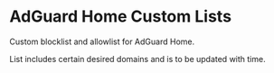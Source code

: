 # AdGuard Home Custom Lists
Custom blocklist and allowlist for AdGuard Home.

List includes certain desired domains and is to be updated with time. 
